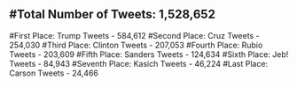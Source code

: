 #Total Number of Tweets: 1,528,652 
---
#First Place: Trump Tweets - 584,612
#Second Place: Cruz Tweets - 254,030
#Third Place: Clinton Tweets - 207,053
#Fourth Place: Rubio Tweets - 203,609
#Fifth Place: Sanders Tweets - 124,634
#Sixth Place: Jeb! Tweets - 84,943
#Seventh Place: Kasich Tweets - 46,224
#Last Place: Carson Tweets - 24,466
